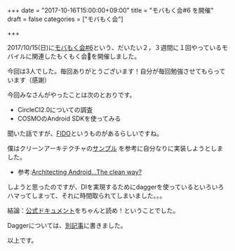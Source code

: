 +++
date = "2017-10-16T15:00:00+09:00"
title = "モバもく会#6 を開催"
draft = false
categories = ["モバもく会"]

+++

2017/10/15(日)に<a target="_blank" href="https://mobamoku.connpass.com/event/68548">モバもく会#6</a>という、だいたい２，３週間に１回やっているモバイルに関連したもくもく会を開催しました。

今回は3人でした。毎回ありがとうございます！自分が毎回勉強させてもらっています（感謝）

今回みなさんがやったことは次のとおりです。


* CircleCI2.0についての調査
* COSMOのAndroid SDKを使ってみる

聞いた話ですが、[FIDO](https://www.cloudgate.jp/lineup/uno/fido_u2f.html)というものがあるらしいですね。

僕はクリーンアーキテクチャの[サンプル](https://github.com/android10/Android-CleanArchitecture) を参考に自分なりに実装しようとしました。

* 参考:[Architecting Android...The clean way?](https://fernandocejas.com/2014/09/03/architecting-android-the-clean-way/)


しようと思ったのですが、DIを実現するためにdaggerを使っているといろいろハマってしまって、それに時間取られてしまいました。。。

結論：[公式ドキュメント](https://google.github.io/dagger/android.html)をちゃんと読め！ということでした。

Daggerについては、[別記事](http://kwmt27.net/2017/10/17/dagger2-android-viewmodel/)に書きました。


以上です。

